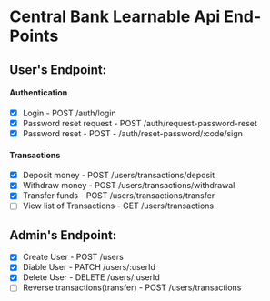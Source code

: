 # Central Bank Learnable Api End-Points

## User's Endpoint:

#### Authentication

-   [x] Login - POST /auth/login
-   [x] Password reset request - POST /auth/request-password-reset
-   [x] Password reset - POST - /auth/reset-password/:code/sign

#### Transactions

-   [x] Deposit money - POST /users/transactions/deposit
-   [x] Withdraw money - POST /users/transactions/withdrawal
-   [x] Transfer funds - POST /users/transactions/transfer
-   [ ] View list of Transactions - GET /users/transactions

## Admin's Endpoint:

-   [x] Create User - POST /users
-   [x] Diable User - PATCH /users/:userId
-   [x] Delete User - DELETE /users/:userId
-   [ ] Reverse transactions(transfer) - POST /users/transactions
